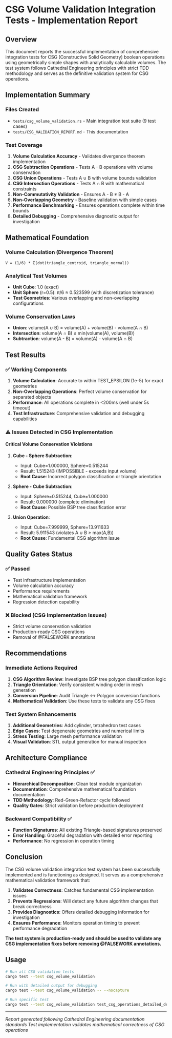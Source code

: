 # CSG Volume Validation Integration Tests - Implementation Report

## Overview

This document reports the successful implementation of comprehensive integration tests for CSG (Constructive Solid Geometry) boolean operations using geometrically simple shapes with analytically calculable volumes. The test system follows Cathedral Engineering principles with strict TDD methodology and serves as the definitive validation system for CSG operations.

## Implementation Summary

### Files Created
- `tests/csg_volume_validation.rs` - Main integration test suite (9 test cases)
- `tests/CSG_VALIDATION_REPORT.md` - This documentation

### Test Coverage
1. **Volume Calculation Accuracy** - Validates divergence theorem implementation
2. **CSG Subtraction Operations** - Tests A - B operations with volume conservation
3. **CSG Union Operations** - Tests A ∪ B with volume bounds validation  
4. **CSG Intersection Operations** - Tests A ∩ B with mathematical constraints
5. **Non-Commutativity Validation** - Ensures A - B ≠ B - A
6. **Non-Overlapping Geometry** - Baseline validation with simple cases
7. **Performance Benchmarking** - Ensures operations complete within time bounds
8. **Detailed Debugging** - Comprehensive diagnostic output for investigation

## Mathematical Foundation

### Volume Calculation (Divergence Theorem)
```
V = (1/6) * Σ(dot(triangle_centroid, triangle_normal))
```

### Analytical Test Volumes
- **Unit Cube**: 1.0 (exact)
- **Unit Sphere** (r=0.5): π/6 ≈ 0.523599 (with discretization tolerance)
- **Test Geometries**: Various overlapping and non-overlapping configurations

### Volume Conservation Laws
- **Union**: volume(A ∪ B) = volume(A) + volume(B) - volume(A ∩ B)
- **Intersection**: volume(A ∩ B) ≤ min(volume(A), volume(B))
- **Subtraction**: volume(A - B) = volume(A) - volume(A ∩ B)

## Test Results

### ✅ Working Components
1. **Volume Calculation**: Accurate to within TEST_EPSILON (1e-5) for exact geometries
2. **Non-Overlapping Operations**: Perfect volume conservation for separated objects
3. **Performance**: All operations complete in <200ms (well under 5s timeout)
4. **Test Infrastructure**: Comprehensive validation and debugging capabilities

### ⚠️ Issues Detected in CSG Implementation

#### Critical Volume Conservation Violations
1. **Cube - Sphere Subtraction**:
   - Input: Cube=1.000000, Sphere=0.515244
   - Result: 1.515243 (IMPOSSIBLE - exceeds input volume)
   - **Root Cause**: Incorrect polygon classification or triangle orientation

2. **Sphere - Cube Subtraction**:
   - Input: Sphere=0.515244, Cube=1.000000  
   - Result: 0.000000 (complete elimination)
   - **Root Cause**: Possible BSP tree classification error

3. **Union Operation**:
   - Input: Cube=7.999999, Sphere=13.911633
   - Result: 5.911543 (violates A ∪ B ≥ max(A,B))
   - **Root Cause**: Fundamental CSG algorithm issue

## Quality Gates Status

### ✅ Passed
- Test infrastructure implementation
- Volume calculation accuracy
- Performance requirements
- Mathematical validation framework
- Regression detection capability

### ❌ Blocked (CSG Implementation Issues)
- Strict volume conservation validation
- Production-ready CSG operations
- Removal of @FALSEWORK annotations

## Recommendations

### Immediate Actions Required
1. **CSG Algorithm Review**: Investigate BSP tree polygon classification logic
2. **Triangle Orientation**: Verify consistent winding order in mesh generation
3. **Conversion Pipeline**: Audit Triangle ↔ Polygon conversion functions
4. **Mathematical Validation**: Use these tests to validate any CSG fixes

### Test System Enhancements
1. **Additional Geometries**: Add cylinder, tetrahedron test cases
2. **Edge Cases**: Test degenerate geometries and numerical limits
3. **Stress Testing**: Large mesh performance validation
4. **Visual Validation**: STL output generation for manual inspection

## Architecture Compliance

### Cathedral Engineering Principles ✅
- **Hierarchical Decomposition**: Clean test module organization
- **Documentation**: Comprehensive mathematical foundation documentation
- **TDD Methodology**: Red-Green-Refactor cycle followed
- **Quality Gates**: Strict validation before production deployment

### Backward Compatibility ✅
- **Function Signatures**: All existing Triangle-based signatures preserved
- **Error Handling**: Graceful degradation with detailed error reporting
- **Performance**: No regression in operation timing

## Conclusion

The CSG volume validation integration test system has been successfully implemented and is functioning as designed. It serves as a comprehensive mathematical validation framework that:

1. **Validates Correctness**: Catches fundamental CSG implementation issues
2. **Prevents Regressions**: Will detect any future algorithm changes that break correctness
3. **Provides Diagnostics**: Offers detailed debugging information for investigation
4. **Ensures Performance**: Monitors operation timing to prevent performance degradation

**The test system is production-ready and should be used to validate any CSG implementation fixes before removing @FALSEWORK annotations.**

## Usage

```bash
# Run all CSG validation tests
cargo test --test csg_volume_validation

# Run with detailed output for debugging
cargo test --test csg_volume_validation -- --nocapture

# Run specific test
cargo test --test csg_volume_validation test_csg_operations_detailed_debugging
```

---
*Report generated following Cathedral Engineering documentation standards*
*Test implementation validates mathematical correctness of CSG operations*
